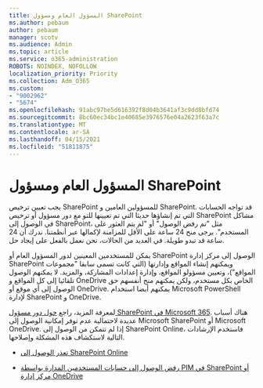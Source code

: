 ```yaml
---
title: المسؤول العام ومسؤول SharePoint
ms.author: pebaum
author: pebaum
manager: scotv
ms.audience: Admin
ms.topic: article
ms.service: o365-administration
ROBOTS: NOINDEX, NOFOLLOW
localization_priority: Priority
ms.collection: Adm_O365
ms.custom:
- "9002962"
- "5674"
ms.openlocfilehash: 91abc97be5d616392f8d04b3641af3c9dd8bfd74
ms.sourcegitcommit: 8bc60ec34bc1e40685e3976576e04a2623f63a7c
ms.translationtype: MT
ms.contentlocale: ar-SA
ms.lasthandoff: 04/15/2021
ms.locfileid: "51811875"
---
```

# <a name="global-and-sharepoint-admin"></a>المسؤول العام ومسؤول SharePoint

يجب تعيين ترخيص SharePoint للمسؤولين العامين و SharePoint. قد تواجه الحسابات التي تم إنشاؤها حديثا التي تم تعيينها للتو مع دور مسؤول أو ترخيص SharePoint مشاكل في الوصول إلى SharePoint، مثل "تم رفض الوصول" أو "لم يتم العثور على المستخدم". يرجى منح 24 ساعة على الأقل للمزامنة لإكمالها عبر أنظمتنا. ندرك أن 24 ساعة قد تبدو طويلة. في العديد من الحالات، نحن نعمل بالفعل على إيجاد حل.

يمكن للمستخدمين المعينين لدور المسؤول العام أو SharePoint الوصول إلى مركز إدارة SharePoint ويمكنهم إنشاء المواقع وإدارتها (التي كانت تسمى سابقا "مجموعات المواقع")، وتعيين مسؤولو المواقع، وإدارة إعدادات المشاركة، والمزيد. لا يمكنهم الوصول تلقائيا إلى كل المواقع و OneDrive الخاص بكل مستخدم، ولكن يمكنهم منح أنفسهم حق الوصول إلى أي موقع أو OneDrive. يمكنهم أيضا استخدام Microsoft PowerShell لإدارة SharePoint و OneDrive.

لمعرفة المزيد، راجع [حول دور مسؤول SharePoint في Microsoft 365](https://docs.microsoft.com/sharepoint/sharepoint-admin-role).
هناك أسباب عديدة لاحتمالية عدم توفر إمكانية الوصول إلى Microsoft SharePoint أو Microsoft OneDrive. إذا لم تتمكن من الوصول إلى SharePoint Online، فاستخدم الإرشادات التالية لاستكشاف هذه المشكلة وإصلاحها.

- [تعذر الوصول إلى SharePoint Online](https://docs.microsoft.com/sharepoint/troubleshoot/sharing-and-permissions/sharepoint-online-inaccessible)

- [رفض الوصول إلى حسابات المستخدمين المدارة بواسطة PIM في SharePoint أو مركز إدارة OneDrive](https://docs.microsoft.com/sharepoint/troubleshoot/administration/access-denied-to-pim-user-accounts)